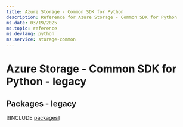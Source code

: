 ```yaml
---
title: Azure Storage - Common SDK for Python
description: Reference for Azure Storage - Common SDK for Python
ms.date: 03/19/2025
ms.topic: reference
ms.devlang: python
ms.service: storage-common
---
```

# Azure Storage - Common SDK for Python - legacy
## Packages - legacy
[!INCLUDE [packages](storage---common-index.md)]